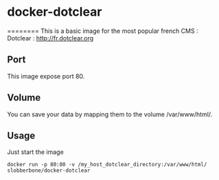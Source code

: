 # docker-dotclear
========
This is a basic image for the most popular french CMS : Dotclear : http://fr.dotclear.org

Port
----

This image expose port 80.

Volume
----

You can save your data by mapping them to the volume /var/www/html/.

Usage
----

Just start the image
```
docker run -p 80:80 -v /my_host_dotclear_directory:/var/www/html/ slobberbone/docker-dotclear
```
